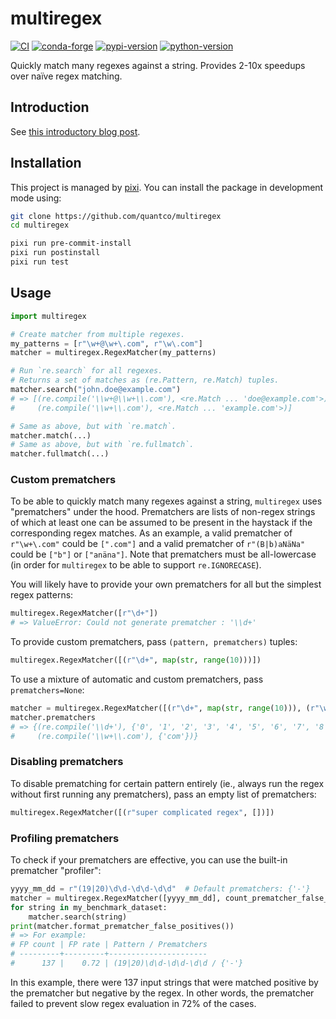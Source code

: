 # multiregex

[![CI](https://github.com/quantco/multiregex/actions/workflows/ci.yml/badge.svg?branch=main)](https://github.com/quantco/multiregex/actions/workflows/ci.yml)
[![conda-forge](https://img.shields.io/conda/vn/conda-forge/multiregex?logoColor=white&logo=conda-forge)](https://prefix.dev/channels/conda-forge/packages/multiregex)
[![pypi-version](https://img.shields.io/pypi/v/multiregex.svg?logo=pypi&logoColor=white)](https://pypi.org/project/multiregex)
[![python-version](https://img.shields.io/pypi/pyversions/multiregex?logoColor=white&logo=python)](https://pypi.org/project/multiregex)

Quickly match many regexes against a string. Provides 2-10x speedups over naïve regex matching.

## Introduction

See [this introductory blog post](https://tech.quantco.com/2022/07/31/multiregex.html).

## Installation

This project is managed by [pixi](https://pixi.sh).
You can install the package in development mode using:

```bash
git clone https://github.com/quantco/multiregex
cd multiregex

pixi run pre-commit-install
pixi run postinstall
pixi run test
```

## Usage

```py
import multiregex

# Create matcher from multiple regexes.
my_patterns = [r"\w+@\w+\.com", r"\w\.com"]
matcher = multiregex.RegexMatcher(my_patterns)

# Run `re.search` for all regexes.
# Returns a set of matches as (re.Pattern, re.Match) tuples.
matcher.search("john.doe@example.com")
# => [(re.compile('\\w+@\\w+\\.com'), <re.Match ... 'doe@example.com'>),
#     (re.compile('\\w+\\.com'), <re.Match ... 'example.com'>)]

# Same as above, but with `re.match`.
matcher.match(...)
# Same as above, but with `re.fullmatch`.
matcher.fullmatch(...)
```

### Custom prematchers

To be able to quickly match many regexes against a string, `multiregex` uses
"prematchers" under the hood. Prematchers are lists of non-regex strings of which
at least one can be assumed to be present in the haystack if the corresponding regex matches.
As an example, a valid prematcher of `r"\w+\.com"` could be `[".com"]` and a valid
prematcher of `r"(B|b)aNäNa"` could be `["b"]` or `["anäna"]`.
Note that prematchers must be all-lowercase (in order for `multiregex` to be able to support `re.IGNORECASE`).

You will likely have to provide your own prematchers for all but the simplest
regex patterns:

```py
multiregex.RegexMatcher([r"\d+"])
# => ValueError: Could not generate prematcher : '\\d+'
```

To provide custom prematchers, pass `(pattern, prematchers)` tuples:

```py
multiregex.RegexMatcher([(r"\d+", map(str, range(10)))])
```

To use a mixture of automatic and custom prematchers, pass `prematchers=None`:

```py
matcher = multiregex.RegexMatcher([(r"\d+", map(str, range(10))), (r"\w+\.com", None)])
matcher.prematchers
# => {(re.compile('\\d+'), {'0', '1', '2', '3', '4', '5', '6', '7', '8', '9'}),
#     (re.compile('\\w+\\.com'), {'com'})}
```

### Disabling prematchers

To disable prematching for certain pattern entirely (ie., always run the regex
without first running any prematchers), pass an empty list of prematchers:

```py
multiregex.RegexMatcher([(r"super complicated regex", [])])
```

### Profiling prematchers

To check if your prematchers are effective, you can use the built-in prematcher "profiler":

```py
yyyy_mm_dd = r"(19|20)\d\d-\d\d-\d\d"  # Default prematchers: {'-'}
matcher = multiregex.RegexMatcher([yyyy_mm_dd], count_prematcher_false_positives=True)
for string in my_benchmark_dataset:
    matcher.search(string)
print(matcher.format_prematcher_false_positives())
# => For example:
# FP count | FP rate | Pattern / Prematchers
# ---------+---------+----------------------
#      137 |    0.72 | (19|20)\d\d-\d\d-\d\d / {'-'}
```

In this example, there were 137 input strings that were matched positive by the prematcher but negative by the regex.
In other words, the prematcher failed to prevent slow regex evaluation in 72% of the cases.

